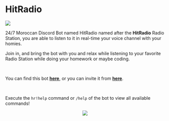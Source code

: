 # HitRadio

<img src="https://cdn.discordapp.com/attachments/947328978857898016/951591067642372176/HitRadioReadMe.gif">

<br>

24/7 Moroccan Discord Bot named HitRadio named after the **HitRadio** Radio Station, you are able to listen to it in real-time your voice channel with your homies.

Join in, and bring the bot with you and relax while listening to your favorite Radio Station while doing your homework or maybe coding.

<br>

You can find this bot <a href="https://top.gg/bot/949629320110944256"><b>here</b></a>, or you can invite it from <a href="https://discord.com/api/oauth2/authorize?client_id=949629320110944256&permissions=277028895808&scope=bot%20applications.commands"><b>here</b></a>.

<br>

Execute the `hr!help` command or `/help` of the bot to view all available commands!

<p align="center">
<img src="https://cdn.discordapp.com/attachments/927336267379798037/964441590657605662/unknown.png"/>
</p>

